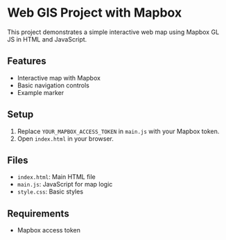 # Web GIS Project with Mapbox

This project demonstrates a simple interactive web map using Mapbox GL JS in HTML and JavaScript.

## Features
- Interactive map with Mapbox
- Basic navigation controls
- Example marker

## Setup
1. Replace `YOUR_MAPBOX_ACCESS_TOKEN` in `main.js` with your Mapbox token.
2. Open `index.html` in your browser.

## Files
- `index.html`: Main HTML file
- `main.js`: JavaScript for map logic
- `style.css`: Basic styles

## Requirements
- Mapbox access token
